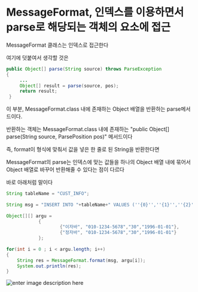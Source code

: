 ﻿# MessageFormat, 인덱스를 이용하면서 parse로 해당되는 객체의 요소에 접근

MessageFormat 클래스는 인덱스로 접근한다

여기에 덧붙여서 생각할 것은 
~~~java
public Object[] parse(String source) throws ParseException 
{
     ... 
     Object[] result = parse(source, pos);
     return result;       
 }

~~~

이 부분,  MessageFormat.class 내에 존재하는 Object 배열을 반환하는 parse메서드이다.

반환하는 객체는 MessageFormat.class 내에 존재하는 "public Object[] parse(String source, ParsePosition pos)" 메서드이다

즉, format이 형식에 맞춰서 값을 넣은 한 줄로 된 String을 반환한다면

MessageFormat의 parse는
인덱스에 맞는 값들을 하나의 Object 배열 내에 묶어서 Object 배열로 바꾸어 반환해줄 수 있다는 점이 다르다

바로 아래처럼 말이다
~~~java
String tableName = "CUST_INFO";
		
String msg = "INSERT INTO "+tableName+" VALUES (''{0}'',''{1}'',''{2}'',''{3}'')";
		
Object[][] argu =
			{
					{"이자바", "010-1234-5678","30","1996-01-01"},
					{"정자바", "010-1234-5678","30","1996-01-01"}
			};
		
for(int i = 0 ; i < argu.length; i++)
{
	String res = MessageFormat.format(msg, argu[i]);
	System.out.println(res);
}

~~~

![enter image description here](https://github.com/hy6219/TIL-Today-I-Learned-/blob/main/JAVA/Calendar_Date/MessageFormat-parse%20%EB%A9%94%EC%84%9C%EB%93%9C.PNG?raw=true)
